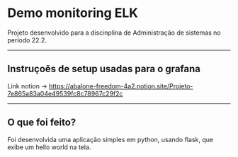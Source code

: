 # Demo monitoring ELK

Projeto desenvolvido para a discinplina de Administração de sistemas no período 22.2.

---

## Instruçoẽs de setup usadas para o grafana

Link notion -> https://abalone-freedom-4a2.notion.site/Projeto-7e865a83a04e49539fc8c78967c29f2c

---

## O que foi feito?

Foi desenvolvida uma aplicação simples em python, usando flask, que exibe um hello world na tela. 
